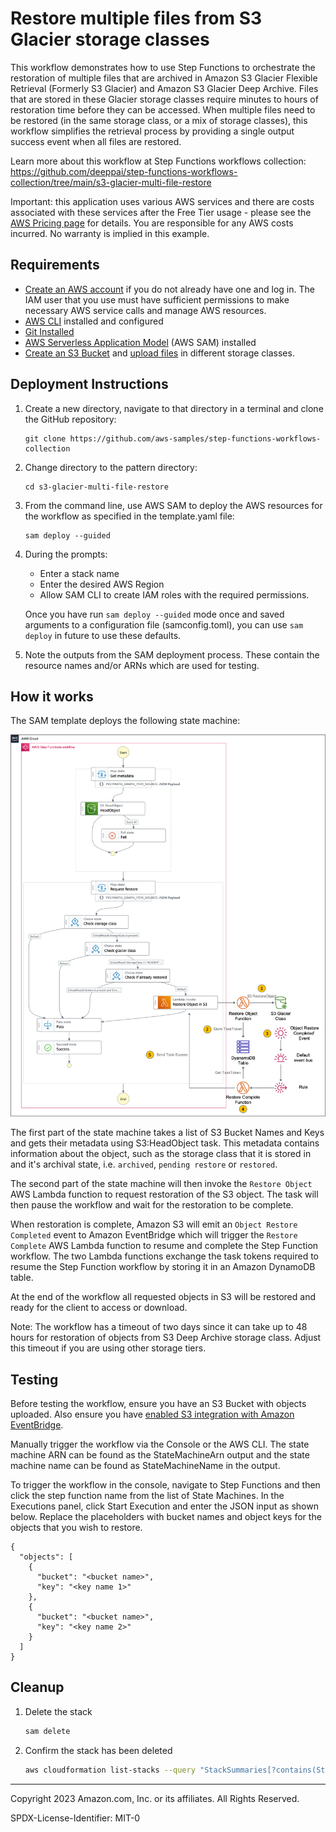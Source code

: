 # Restore multiple files from S3 Glacier storage classes

This workflow demonstrates how to use Step Functions to orchestrate the restoration of multiple files that are archived in Amazon S3 Glacier Flexible Retrieval (Formerly S3 Glacier) and Amazon S3 Glacier Deep Archive. Files that are stored in these Glacier storage classes require minutes to hours of restoration time before they can be accessed. When multiple files need to be restored (in the same storage class, or a mix of storage classes), this workflow simplifies the retrieval process by providing a single output success event when all files are restored.

Learn more about this workflow at Step Functions workflows collection: https://github.com/deeppai/step-functions-workflows-collection/tree/main/s3-glacier-multi-file-restore

Important: this application uses various AWS services and there are costs associated with these services after the Free Tier usage - please see the [AWS Pricing page](https://aws.amazon.com/pricing/) for details. You are responsible for any AWS costs incurred. No warranty is implied in this example.

## Requirements

* [Create an AWS account](https://portal.aws.amazon.com/gp/aws/developer/registration/index.html) if you do not already have one and log in. The IAM user that you use must have sufficient permissions to make necessary AWS service calls and manage AWS resources.
* [AWS CLI](https://docs.aws.amazon.com/cli/latest/userguide/install-cliv2.html) installed and configured
* [Git Installed](https://git-scm.com/book/en/v2/Getting-Started-Installing-Git)
* [AWS Serverless Application Model](https://docs.aws.amazon.com/serverless-application-model/latest/developerguide/serverless-sam-cli-install.html) (AWS SAM) installed
* [Create an S3 Bucket](https://docs.aws.amazon.com/AmazonS3/latest/userguide/creating-bucket.html) and [upload files](https://docs.aws.amazon.com/AmazonS3/latest/userguide/uploading-an-object-bucket.html) in different storage classes.

## Deployment Instructions

1. Create a new directory, navigate to that directory in a terminal and clone the GitHub repository:
    ``` 
    git clone https://github.com/aws-samples/step-functions-workflows-collection
    ```
1. Change directory to the pattern directory:
    ```
    cd s3-glacier-multi-file-restore
    ```
1. From the command line, use AWS SAM to deploy the AWS resources for the workflow as specified in the template.yaml file:
    ```
    sam deploy --guided
    ```
1. During the prompts:
    * Enter a stack name
    * Enter the desired AWS Region
    * Allow SAM CLI to create IAM roles with the required permissions.

    Once you have run `sam deploy --guided` mode once and saved arguments to a configuration file (samconfig.toml), you can use `sam deploy` in future to use these defaults.

1. Note the outputs from the SAM deployment process. These contain the resource names and/or ARNs which are used for testing.

## How it works

The SAM template deploys the following state machine:

![image](./resources/statemachine.png)

The first part of the state machine takes a list of S3 Bucket Names and Keys and gets their metadata using S3:HeadObject task. This metadata contains information about the object, such as the storage class that it is stored in and it's archival state, i.e. `archived`, `pending restore` or `restored`.

The second part of the state machine will then invoke the `Restore Object` AWS Lambda function to request restoration of the S3 object. The task will then pause the workflow and wait for the restoration to be complete.

When restoration is complete, Amazon S3 will emit an `Object Restore Completed` event to Amazon EventBridge which will trigger the `Restore Complete` AWS Lambda function to resume and complete the Step Function workflow. The two Lambda functions exchange the task tokens required to resume the Step Function workflow by storing it in an Amazon DynamoDB table.

At the end of the workflow all requested objects in S3 will be restored and ready for the client to access or download.

Note: The workflow has a timeout of two days since it can take up to 48 hours for restoration of objects from S3 Deep Archive storage class. Adjust this timeout if you are using other storage tiers.

## Testing

Before testing the workflow, ensure you have an S3 Bucket with objects uploaded. Also ensure you have [enabled S3 integration with Amazon EventBridge](https://docs.aws.amazon.com/AmazonS3/latest/userguide/enable-event-notifications-eventbridge.html).

Manually trigger the workflow via the Console or the AWS CLI. The state machine ARN can be found as the StateMachineArn output and the state machine name can be found as StateMachineName in the output.

To trigger the workflow in the console, navigate to Step Functions and then click the step function name from the list of State Machines. In the Executions panel, click Start Execution and enter the JSON input as shown below. Replace the placeholders with bucket names and object keys for the objects that you wish to restore.

```
{
  "objects": [
    {
      "bucket": "<bucket name>",
      "key": "<key name 1>"
    },
    {
      "bucket": "<bucket name>",
      "key": "<key name 2>"
    }
  ]
}
```

## Cleanup
 
1. Delete the stack
    ```bash
    sam delete
    ```
1. Confirm the stack has been deleted
    ```bash
    aws cloudformation list-stacks --query "StackSummaries[?contains(StackName,'STACK_NAME')].StackStatus"
    ```
----
Copyright 2023 Amazon.com, Inc. or its affiliates. All Rights Reserved.

SPDX-License-Identifier: MIT-0
